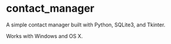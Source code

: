 contact_manager
===============

A simple contact manager built with Python, SQLite3, and Tkinter.

Works with Windows and OS X.
